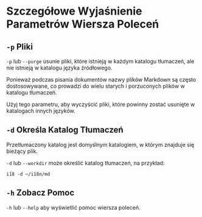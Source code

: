 # Szczegółowe Wyjaśnienie Parametrów Wiersza Poleceń

## `-p` Pliki

`-p` lub `--purge` usunie pliki, które istnieją w każdym katalogu tłumaczeń, ale nie istnieją w katalogu języka źródłowego.

Ponieważ podczas pisania dokumentów nazwy plików Markdown są często dostosowywane, co prowadzi do wielu starych i porzuconych plików w katalogu tłumaczeń.

Użyj tego parametru, aby wyczyścić pliki, które powinny zostać usunięte w katalogach innych języków.

## `-d` Określa Katalog Tłumaczeń

Przetłumaczony katalog jest domyślnym katalogiem, w którym znajduje się bieżący plik.

`-d` lub `--workdir` może określić katalog tłumaczeń, na przykład:

```
i18 -d ~/i18n/md
```

## `-h` Zobacz Pomoc

`-h` lub `--help` aby wyświetlić pomoc wiersza poleceń.